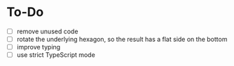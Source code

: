 # To-Do

- [ ] remove unused code
- [ ] rotate the underlying hexagon, so the result has a flat side on the bottom
- [ ] improve typing
- [ ] use strict TypeScript mode
